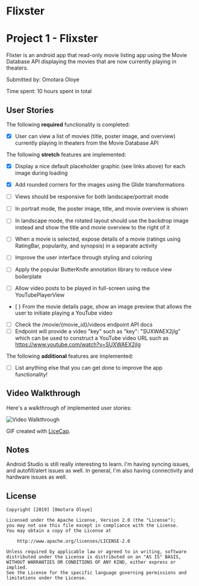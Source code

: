 # Flixster
# Project 1 - Flixster

Flixter is an android app that read-only movie listing app using the Movie Database API displaying the movies that are now currently playing in theaters.

Submitted by: Omotara Oloye

Time spent: 10 hours spent in total

## User Stories

The following **required** functionality is completed:

* [x] User can view a list of movies (title, poster image, and overview) currently playing in theaters from the Movie Database API

The following **stretch** features are implemented:

* [x] Display a nice default placeholder graphic (see links above) for each image during loading 
* [x] Add rounded corners for the images using the Glide transformations 
* [ ] Views should be responsive for both landscape/portrait mode 
* [ ] In portrait mode, the poster image, title, and movie overview is shown

* [ ] In landscape mode, the rotated layout should use the backdrop image instead and show the title and movie overview to the right of it

* [ ] When a movie is selected, expose details of a movie (ratings using RatingBar, popularity, and synopsis) in a separate activity
* [ ] Improve the user interface through styling and coloring 
* [ ] Apply the popular ButterKnife annotation library to reduce view boilerplate 
* [ ] Allow video posts to be played in full-screen using the YouTubePlayerView 
* [ } From the movie details page, show an image preview that allows the user to initiate playing a YouTube video
* [ ] Check the /movie/{movie_id}/videos endpoint API docs
* [ ] Endpoint will provide a video "key" such as "key": "SUXWAEX2jlg" which can be used to construct a YouTube video URL such as  https://www.youtube.com/watch?v=SUXWAEX2jlg

The following **additional** features are implemented:

* [ ] List anything else that you can get done to improve the app functionality!

## Video Walkthrough

Here's a walkthrough of implemented user stories:

<img src='http://i.imgur.com/link/to/your/gif/file.gif' title='Video Walkthrough' width='' alt='Video Walkthrough' />

GIF created with [LiceCap](http://www.cockos.com/licecap/).

## Notes
Android Studio is still really interesting to learn. I'm having syncing issues, and autofill/alert issues as well.
In general, I'm also having connectivity and hardware issues as well.


## License

    Copyright [2019] [Omotara Oloye]

    Licensed under the Apache License, Version 2.0 (the "License");
    you may not use this file except in compliance with the License.
    You may obtain a copy of the License at

        http://www.apache.org/licenses/LICENSE-2.0

    Unless required by applicable law or agreed to in writing, software
    distributed under the License is distributed on an "AS IS" BASIS,
    WITHOUT WARRANTIES OR CONDITIONS OF ANY KIND, either express or implied.
    See the License for the specific language governing permissions and
    limitations under the License.
